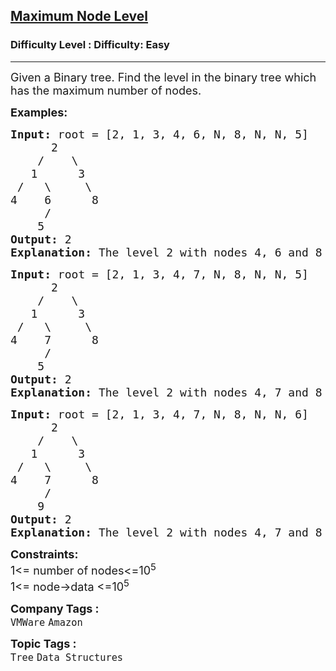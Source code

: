 <h2><a href="https://www.geeksforgeeks.org/problems/maximum-node-level/1?page=6&category=Tree&sortBy=submissions">Maximum Node Level</a></h2><h3>Difficulty Level : Difficulty: Easy</h3><hr><div class="problems_problem_content__Xm_eO"><p><span style="font-size: 18px;">Given a Binary tree. Find the level in the binary tree which has the maximum number of nodes.</span></p>
<p><span style="font-size: 18px;"><strong>Examples:</strong></span></p>
<pre><span style="font-size: 18px;"><strong>Input:</strong> root = [2, 1, 3, 4, 6, N, 8, N, N, 5]
      2
    /    \ 
   1      3
 /   \     \
4    6      8
     / 
    5<strong>
Output: </strong>2<strong>
Explanation: </strong>The level 2 with nodes 4, 6 and 8 is the level with maximum number of nodes. <br></span></pre>
<pre><span style="font-size: 18px;"><strong>Input:</strong> root = [2, 1, 3, 4, 7, N, 8, N, N, 5]
      2
    /    \ 
   1      3
 /   \     \
4    7      8
     / 
    5<strong>
Output: </strong>2<strong>
Explanation: </strong>The level 2 with nodes 4, 7 and 8 is the level with maximum number of nodes. </span></pre>
<pre><span style="font-size: 18px;"><strong>Input:</strong> root = [2, 1, 3, 4, 7, N, 8, N, N, 6]
      2
    /    \ 
   1      3
 /   \     \
4    7      8
     / 
    9<strong>
Output: </strong>2<strong>
Explanation: </strong>The level 2 with nodes 4, 7 and 8 is the level with maximum number of nodes. </span></pre>
<p><span style="font-size: 18px;"><strong>Constraints:</strong><br>1&lt;= number of nodes&lt;=10<sup>5<br></sup>1&lt;= node-&gt;data &lt;=10<sup>5</sup><sup><br></sup></span></p></div><p><span style=font-size:18px><strong>Company Tags : </strong><br><code>VMWare</code>&nbsp;<code>Amazon</code>&nbsp;<br><p><span style=font-size:18px><strong>Topic Tags : </strong><br><code>Tree</code>&nbsp;<code>Data Structures</code>&nbsp;